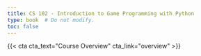 ```yaml
---
title: CS 102 - Introduction to Game Programming with Python
type: book  # Do not modify.
toc: false
---
```


{{< cta cta_text="Course Overview" cta_link="overview" >}}
